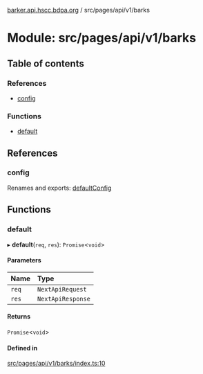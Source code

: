 [barker.api.hscc.bdpa.org][1] / src/pages/api/v1/barks

# Module: src/pages/api/v1/barks

## Table of contents

### References

- [config][2]

### Functions

- [default][3]

## References

### config

Renames and exports: [defaultConfig][4]

## Functions

### default

▸ **default**(`req`, `res`): `Promise`<`void`>

#### Parameters

| Name  | Type              |
| :---- | :---------------- |
| `req` | `NextApiRequest`  |
| `res` | `NextApiResponse` |

#### Returns

`Promise`<`void`>

#### Defined in

[src/pages/api/v1/barks/index.ts:10][5]

[1]: ../README.md
[2]: src_pages_api_v1_barks.md#config
[3]: src_pages_api_v1_barks.md#default
[4]: src_backend_middleware.md#defaultconfig
[5]:
  https://github.com/nhscc/barker.api.hscc.bdpa.org/blob/86fb7f5/src/pages/api/v1/barks/index.ts#L10
